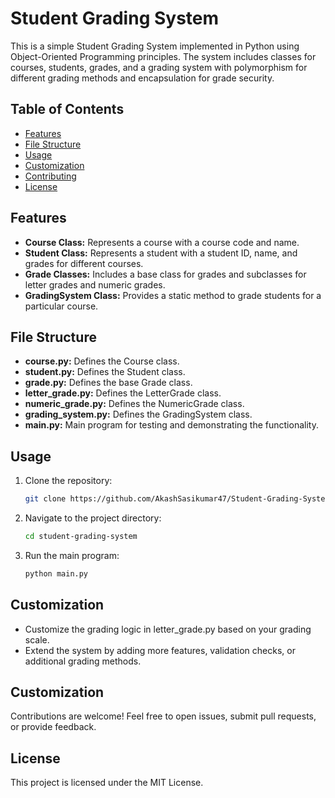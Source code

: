 # Student Grading System

This is a simple Student Grading System implemented in Python using Object-Oriented Programming principles. The system includes classes for courses, students, grades, and a grading system with polymorphism for different grading methods and encapsulation for grade security.

## Table of Contents

- [Features](#features)
- [File Structure](#file-structure)
- [Usage](#usage)
- [Customization](#customization)
- [Contributing](#contributing)
- [License](#license)

## Features

- **Course Class:** Represents a course with a course code and name.
- **Student Class:** Represents a student with a student ID, name, and grades for different courses.
- **Grade Classes:** Includes a base class for grades and subclasses for letter grades and numeric grades.
- **GradingSystem Class:** Provides a static method to grade students for a particular course.

## File Structure

- **course.py:** Defines the Course class.
- **student.py:** Defines the Student class.
- **grade.py:** Defines the base Grade class.
- **letter_grade.py:** Defines the LetterGrade class.
- **numeric_grade.py:** Defines the NumericGrade class.
- **grading_system.py:** Defines the GradingSystem class.
- **main.py:** Main program for testing and demonstrating the functionality.

## Usage

1. Clone the repository:

   ```bash
   git clone https://github.com/AkashSasikumar47/Student-Grading-System-OOPS.git
1. Navigate to the project directory:

   ```bash
   cd student-grading-system
1. Run the main program:

   ```bash
   python main.py
## Customization

- Customize the grading logic in letter_grade.py based on your grading scale.
- Extend the system by adding more features, validation checks, or additional grading methods.

## Customization

Contributions are welcome! Feel free to open issues, submit pull requests, or provide feedback.

## License

This project is licensed under the MIT License.
